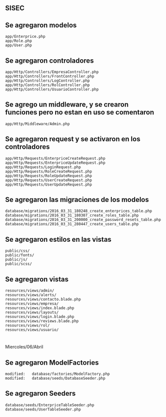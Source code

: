 ## SISEC

## Se agregaron modelos
	app/Enterprice.php
	app/Role.php
	app/User.php

## Se agregaron controladores
	app/Http/Controllers/EmpresaController.php
	app/Http/Controllers/FrontController.php
	app/Http/Controllers/LogController.php
	app/Http/Controllers/RolController.php
	app/Http/Controllers/UsuarioController.php

## Se agrego un middleware, y se crearon funciones pero no estan en uso se comentaron
	app/Http/Middleware/Admin.php

## Se agregaron request y se activaron en los controladores
	app/Http/Requests/EnterpriceCreateRequest.php
	app/Http/Requests/EnterpriceUpdateRequest.php
	app/Http/Requests/LoginRequest.php
	app/Http/Requests/RoleCreateRequest.php
	app/Http/Requests/RoleUpdateRequest.php
	app/Http/Requests/UserCreateRequest.php
	app/Http/Requests/UserUpdateRequest.php

## Se agregaron las migraciones de los modelos	
	database/migrations/2016_03_31_180248_create_enterprices_table.php
	database/migrations/2016_03_31_180307_create_roles_table.php
	database/migrations/2016_03_31_200000_create_password_resets_table.php
	database/migrations/2016_03_31_280447_create_users_table.php

## Se agregaron estilos en las vistas
	public/css/
	public/fonts/
	public/js/
	public/scss/

## Se agregaron vistas
	resources/views/admin/
	resources/views/alerts/
	resources/views/contacto.blade.php
	resources/views/empresa/
	resources/views/index.blade.php
	resources/views/layouts/
	resources/views/login.blade.php
	resources/views/reviews.blade.php
	resources/views/rol/
	resources/views/usuario/

#

Miercoles/06/Abril

## Se agregaron ModelFactories
	modified:   database/factories/ModelFactory.php
	modified:   database/seeds/DatabaseSeeder.php


## Se agregaron Seeders
	database/seeds/EnterpriceTableSeeder.php
	database/seeds/UserTableSeeder.php